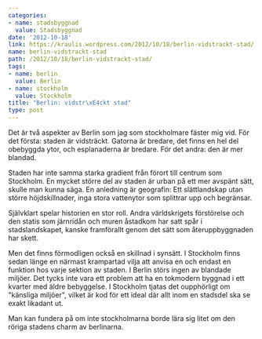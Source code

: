 ```yaml
---
categories:
- name: stadsbyggnad
  value: Stadsbyggnad
date: '2012-10-18'
link: https://kraulis.wordpress.com/2012/10/18/berlin-vidstrackt-stad/
name: berlin-vidstrackt-stad
path: /2012/10/18/berlin-vidstrackt-stad/
tags:
- name: berlin
  value: Berlin
- name: stockholm
  value: Stockholm
title: "Berlin: vidstr\xE4ckt stad"
type: post
---
```

Det är två aspekter av Berlin som jag som stockholmare fäster mig vid. För det första: staden är vidsträckt. Gatorna är bredare, det finns en hel del obebyggda ytor, och esplanaderna är bredare. För det andra: den är mer blandad.

Staden har inte samma starka gradient från förort till centrum som Stockholm. En mycket större del av staden är urban på ett mer avspänt sätt, skulle man kunna säga. En anledning är geografin: Ett slättlandskap utan större höjdskillnader, inga stora vattenytor som splittrar upp och begränsar.

Självklart spelar historien en stor roll. Andra världskrigets förstörelse och den statis som järnridån och muren åstadkom har satt spår i stadslandskapet, kanske framförallt genom det sätt som återuppbyggnaden har skett.

Men det finns förmodligen också en skillnad i synsätt. I Stockholm finns sedan länge en närmast krampartad vilja att anvisa en och endast en funktion hos varje sektion av staden. I Berlin störs ingen av blandade miljöer. Det tycks inte vara ett problem att ha en tokmodern byggnad i ett kvarter med äldre bebyggelse. I Stockholm tjatas det oupphörligt om "känsliga miljöer", vilket är kod för ett ideal där allt inom en stadsdel ska se exakt likadant ut.

Man kan fundera på om inte stockholmarna borde lära sig litet om den röriga stadens charm av berlinarna.

